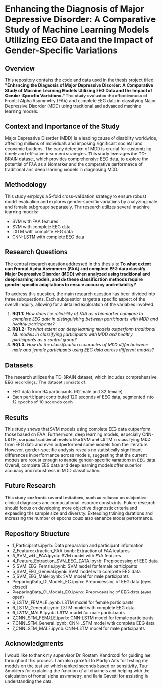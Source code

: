 # Enhancing the Diagnosis of Major Depressive Disorder: A Comparative Study of Machine Learning Models Utilizing EEG Data and the Impact of Gender-Specific Variations

## Overview
This repository contains the code and data used in the thesis project titled **"Enhancing the Diagnosis of Major Depressive Disorder: A Comparative Study of Machine Learning Models Utilizing EEG Data and the Impact of Gender-Specific Variations."** The study evaluates the effectiveness of Frontal Alpha Asymmetry (FAA) and complete EEG data in classifying Major Depressive Disorder (MDD) using traditional and advanced machine learning models.

## Context and Importance of the Study
Major Depressive Disorder (MDD) is a leading cause of disability worldwide, affecting millions of individuals and imposing significant societal and economic burdens. The early detection of MDD is crucial for customizing timely and effective treatment strategies. This study leverages the TD-BRAIN dataset, which provides comprehensive EEG data, to explore the potential of FAA as a biomarker and the comparative performance of traditional and deep learning models in diagnosing MDD.

## Methodology
This study employs a 5-fold cross-validation strategy to ensure robust model evaluation and explores gender-specific variations by analyzing male and female subgroups separately. The research utilizes several machine learning models:
- SVM with FAA features
- SVM with complete EEG data
- LSTM with complete EEG data
- CNN-LSTM with complete EEG data

## Research Questions
The central research question addressed in this thesis is: **To what extent can Frontal Alpha Asymmetry (FAA) and complete EEG data classify Major Depressive Disorder (MDD) when analyzed using traditional and deep learning models, and do these classification methods require gender-specific adaptations to ensure accuracy and reliability?**

To address this question, the main research question has been divided into three subquestions. Each subquestion targets a specific aspect of the overall inquiry, allowing for a detailed exploration of the variables involved.

1. **RQ1.1:** *How does the reliability of FAA as a biomarker compare to complete EEG data in distinguishing between participants with MDD and healthy participants?*
2. **RQ1.2:** *To what extent can deep learning models outperform traditional ML models in classifying participants with MDD and healthy participants as a control group?*
3. **RQ1.3:** *How do the classification accuracies of MDD differ between male and female participants using EEG data across different models?*

## Datasets
The research utilizes the TD-BRAIN dataset, which includes comprehensive EEG recordings. The dataset consists of:
- EEG data from 94 participants (62 male and 32 female)
- Each participant contributed 120 seconds of EEG data, segmented into 12 epochs of 10 seconds each

## Results
This study shows that SVM models using complete EEG data outperform those based on FAA. Furthermore, deep learning models, especially CNN-LSTM, surpass traditional models like SVM and LSTM in classifying MDD from EEG data and even outperformed some models from the literature. However, gender-specific analysis reveals no statistically significant differences in performance across models, suggesting that the current models are robust enough to handle gender-specific variations in EEG data. Overall, complete EEG data and deep learning models offer superior accuracy and robustness in MDD classification.

## Future Research
This study confronts several limitations, such as reliance on subjective clinical diagnoses and computational resource constraints. Future research should focus on developing more objective diagnostic criteria and expanding the sample size and diversity. Extending training durations and increasing the number of epochs could also enhance model performance.

## Repository Structure
- 1_Participants.ipynb: Data preparation and participant information
- 2_Featureextraction_FAA.ipynb: Extraction of FAA features
- 3_SVM_with_FAA.ipynb: SVM model with FAA features
- 4_Feature_Extraction_SVM_EEG_DATA.ipynb: Preprocessing of EEG data
- 5_SVM_EEG_Female.ipynb: SVM model for female participants
- 5_SVM_EEG_General.ipynb: SVM model with complete EEG data
- 5_SVM_EEG_Male.ipynb: SVM model for male participants
- PreparingData_DLModels_EC.ipynb: Preprocessing of EEG data (eyes closed)
- PreparingData_DLModels_EO.ipynb: Preprocessing of EEG data (eyes open)
- 6_LSTM_FEMALE.ipynb: LSTM model for female participants
- 6_LSTM_General.ipynb: LSTM model with complete EEG data
- 6_LSTM_MALE.ipynb: LSTM model for male participants
- 7_CNNLSTM_FEMALE.ipynb: CNN-LSTM model for female participants
- 7_CNNLSTM_General.ipynb: CNN-LSTM model with complete EEG data
- 7_CNNLSTM_MALE.ipynb: CNN-LSTM model for male participants

## Acknowledgments
I would like to thank my supervisor Dr. Rostami Kandroodi for guiding me throughout this process. I am also grateful to Martijn Arts for testing my models on the test set which ranked seconds based on sensitivity, Tuur Smolders for explaining the function of all channels and helping with the calculation of frontal alpha asymmetry, and Ilaria Gavetti for assisting in understanding the data.

